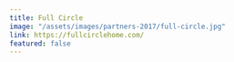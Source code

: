 ```yaml
---
title: Full Circle
image: "/assets/images/partners-2017/full-circle.jpg"
link: https://fullcirclehome.com/
featured: false
---
```


